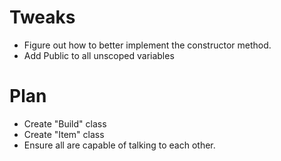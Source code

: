 # Tweaks
* Figure out how to better implement the constructor method.
* Add Public to all unscoped variables

# Plan
* Create "Build" class
* Create "Item" class
* Ensure all are capable of talking to each other. 
